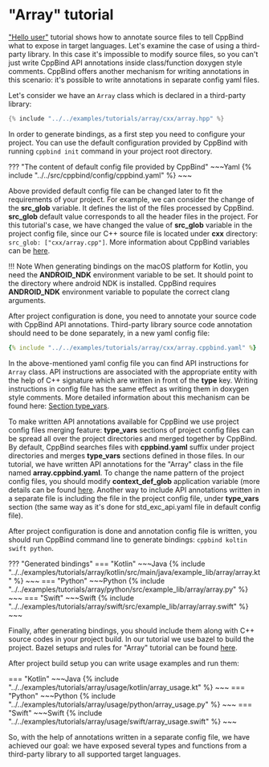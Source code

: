 # "Array" tutorial

["Hello user"](../02_first_steps/04_hello_user.md)
tutorial shows how to annotate source files to tell CppBind
what to expose in target languages. Let's examine the case of using a
third-party library. In this case it's impossible to modify source
files, so you can't just write CppBind API annotations inside
class/function doxygen style comments. CppBind offers another mechanism
for writing annotations in this scenario: it's possible to write
annotations in separate config yaml files.

Let's consider we have an `Array` class which is declared in a
third-party library:

~~~C++
{% include "../../examples/tutorials/array/cxx/array.hpp" %}
~~~

In order to generate bindings, as a first step you need to configure
your project. You can use the default configuration provided by CppBind
with running `cppbind init` command in your project root directory.

??? "The content of default config file provided by CppBind"
    ~~~Yaml
    {% include "../../src/cppbind/config/cppbind.yaml" %}
    ~~~

Above provided default config file can be changed later to fit the
requirements of your project. For example, we can consider the change of
the **src_glob** variable. It defines the list of the files processed by
CppBind. **src_glob** default value corresponds to all the header files
in the project. For this tutorial's case, we have changed the value of
**src_glob** variable in the project config file, since our C++ source
file is located under **cxx** directory: `src_glob: ["cxx/array.cpp"]`.
More information about CppBind variables can be 
[here](../03_get_started/09_var_def.md).

!!! Note
    When generating bindings on the macOS platform for Kotlin, you need the
    **ANDROID_NDK** environment variable to be set. It should point to the
    directory where android NDK is installed. CppBind requires
    **ANDROID_NDK** environment variable to populate the correct clang
    arguments.

After project configuration is done, you need to annotate your source
code with CppBind API annotations. Third-party library source code
annotation should need to be done separately, in a new yaml config file:

~~~Yaml
{% include "../../examples/tutorials/array/cxx/array.cppbind.yaml" %}
~~~

In the above-mentioned yaml config file you can find API instructions
for `Array` class. API instructions are associated with the appropriate
entity with the help of C++ signature which are written in front of the
**type** key. Writing instructions in config file has the same effect as
writing them in doxygen style comments. More detailed information about
this mechanism can be found here: [Section type_vars](../05_detailed_info/02_proj_config.md#section-type_vars).

To make written API annotations available for CppBind we use project
config files merging feature: **type_vars** sections of project config
files can be spread all over the project directories and merged together
by CppBind. By default, CppBind searches files with **cppbind.yaml**
suffix under project directories and merges **type_vars** sections
defined in those files. In our tutorial, we have written API annotations
for the "Array" class in the file named **array.cppbind.yaml**. To
change the name pattern of the project config files, you should modify
**context_def_glob** application variable (more details can be found
[here](../05_detailed_info/01_app_config.md).
Another way to include API annotations written in a separate file is
including the file in the project config file, under **type_vars**
section (the same way as it's done for std_exc_api.yaml file in default
config file).

After project configuration is done and annotation config file is
written, you should run CppBind command line to generate bindings:
`cppbind koltin swift python`.

??? "Generated bindings"
    === "Kotlin"
        ~~~Java
        {% include "../../examples/tutorials/array/kotlin/src/main/java/example_lib/array/array.kt" %}
        ~~~
    === "Python"
        ~~~Python
        {% include "../../examples/tutorials/array/python/src/example_lib/array/array.py" %}
        ~~~
    === "Swift"
        ~~~Swift
        {% include "../../examples/tutorials/array/swift/src/example_lib/array/array.swift" %}
        ~~~

Finally, after generating bindings, you should include them along with
C++ source codes in your project build. In our tutorial we use bazel to
build the project. Bazel setups and rules for "Array" tutorial can be
found [here](https://github.com/PicsArt/cppbind/tree/master/examples/tutorials/array).

After project build setup you can write usage examples and run them:

=== "Kotlin"
    ~~~Java
    {% include "../../examples/tutorials/array/usage/kotlin/array_usage.kt" %}
    ~~~
=== "Python"
    ~~~Python
    {% include "../../examples/tutorials/array/usage/python/array_usage.py" %}
    ~~~
=== "Swift"
    ~~~Swift
    {% include "../../examples/tutorials/array/usage/swift/array_usage.swift" %}
    ~~~

So, with the help of annotations written in a separate config file, we
have achieved our goal: we have exposed several types and functions from
a third-party library to all supported target languages.
